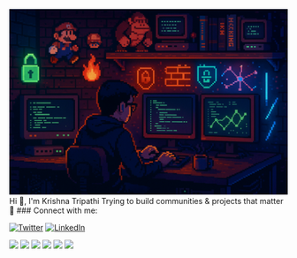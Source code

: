 <img src="63d00b3d-4d47-49f2-b5ab-858875db3818.png" alt="Banner" />
Hi 👋, I'm Krishna Tripathi  
Trying to build communities & projects that matter 🚀
### Connect with me:

[![Twitter](https://img.shields.io/badge/Twitter-1DA1F2?style=for-the-badge&logo=twitter&logoColor=white)](https://x.com/KrishnaTri37551)
[![LinkedIn](https://img.shields.io/badge/LinkedIn-0A66C2?style=for-the-badge&logo=linkedin&logoColor=white)](www.linkedin.com/in/krishna-tripathi-9aa494303)

<img src="https://cdn.jsdelivr.net/gh/devicons/devicon/icons/cplusplus/cplusplus-original.svg" width="40" />
<img src="https://cdn.jsdelivr.net/gh/devicons/devicon/icons/python/python-original.svg" width="40" />
<img src="https://cdn.jsdelivr.net/gh/devicons/devicon/icons/linux/linux-original.svg" width="40" />
<img src="https://cdn.jsdelivr.net/gh/devicons/devicon/icons/kubernetes/kubernetes-plain.svg" width="40" />
<img src="https://upload.wikimedia.org/wikipedia/commons/2/2d/Kali-dragon-icon.svg" width="40" />
<img src="https://ollama.com/public/ollama-icon.svg" width="40" />




